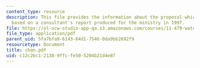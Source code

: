 ```yaml
---
content_type: resource
description: This file provides the information about the proposal which is primarily
  based on a consultant's report produced for the ministry in 1997.
file: https://ol-ocw-studio-app-qa.s3.amazonaws.com/courses/11-479-water-and-sanitation-infrastructure-planning-in-developing-countries-spring-2005/c12c2bc121389ffcfe505204b21d4e8f_chan.pdf
file_type: application/pdf
parent_uid: 5fa7bfa9-6143-64d1-7546-0da9bb2692f9
resourcetype: Document
title: chan.pdf
uid: c12c2bc1-2138-9ffc-fe50-5204b21d4e8f
---
```

